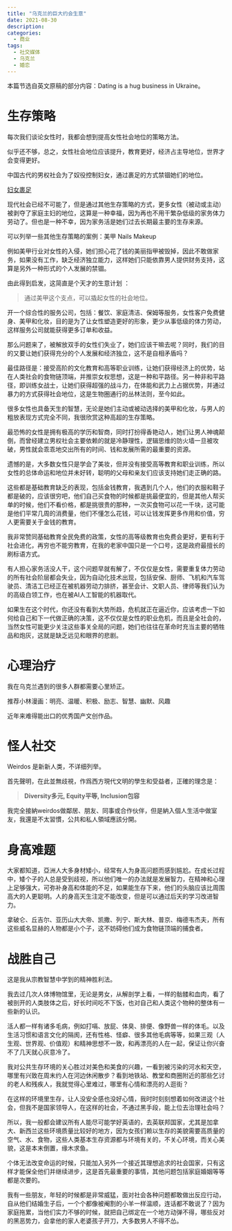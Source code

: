 ```yaml
---
title: "乌克兰的巨大约会生意"
date: 2021-08-30
description: 
categories:
  - 商业
tags:
  - 社交媒体
  - 乌克兰
  - 婚恋
---
```



本篇节选自英文原稿的部分内容：Dating is a hug business in Ukraine。


# 生存策略

每次我们谈论女性时，我都会想到提高女性社会地位的策略方法。

似乎还不够，总之，女性社会地位应该提升，教育更好，经济占主导地位，世界才会变得更好。

中国古代的男权社会为了奴役控制妇女，通过裹足的方式禁锢她们的地位。

[妇女裹足](https://en.wikipedia.org/wiki/Foot_binding)

现代社会已经不可能了，但是通过其他生存策略的方式，更多女性（被动或主动）被剥夺了家庭主妇的地位，这算是一种幸福，因为再也不用干繁杂低级的家务体力劳动了。但也是一种不幸，因为家务活是她们过去长期最主要的生存来源。

可以列举一些其他生存策略的案例：美甲 Nails Makeup

例如美甲行业对女性的入侵，她们担心花了钱的美丽指甲被毁掉，因此不敢做家务，如果没有工作，缺乏经济独立能力，这样她们只能依靠男人提供财务支持，这算是另外一种形式的个人发展的禁锢。

由此得到启发，这简直是个天才的生意计划 ：

> 通过美甲这个支点，可以撬起女性的社会地位。

开一个综合性的服务公司，包括：餐饮、家庭清洁、保姆等服务，女性客户免费健身、美甲和化妆，目的是为了让女性塑造更好的形象，更少从事低级的体力劳动，这样服务公司就能获得更多订单和收益。

那么问题来了，被解放双手的女性们失业了，她们应该干嘛去呢？同时，我们的目的又要让她们获得充分的个人发展和经济独立，这不是自相矛盾吗？

最佳路径是：接受高阶的文化教育和高等职业训练，让她们获得经济上的优势，站在人类社会的食物链顶端，并推崇女权思想，这是一种和平路径。另一种非和平路径，即训练女战士，让她们获得超强的战斗力，在体能和武力上占据优势，并通过暴力的方式获得社会地位，这是生物圈通行的丛林法则，至今如此。

很多女性也具备天生的智慧，无论是她们主动或被动选择的美甲和化妆，与男人的粗放表现方式完全不同，我很欣赏这种高超的生存策略。

最恐怖的女性是拥有极高的学历和智商，同时打扮得香艳动人，她们让男人神魂颠倒，而曾经建立男权社会主要依赖的就是冷静理性，逻辑思维的防火墙一旦被攻破，男性就会乖乖地交出所有的时间、钱和发展所需的最重要的资源。

遗憾的是，大多数女性只是学会了美妆，但并没有接受高等教育和职业训练，所以女性的总体命运和地位并未好转，聪明的父母和亲友们应该支持她们走正确的路。

这些都是基础教育缺乏的表现，包括金钱教育，我遇到几个人，他们的衣服和鞋子都是破的，应该很穷吧，他们自己买食物的时候都是挑最便宜的，但是其他人帮买单的时候，他们不看价格，都是挑很贵的那种，一次买食物可以花一千块，这可能是他们平常几周的消费量，他们不懂怎么花钱，可以让钱发挥更多作用和价值，穷人更需要关于金钱的教育。

我非常赞同基础教育全民免费的政策，女性的高等级教育也免费会更好，更有利于社会进化，再穷也不能穷教育，在我的老家中国只是一个口号，这是政府最擅长的刷标语方式。

有人担心家务活没人干，这个问题早就有解了，不仅仅是女性，需要重复体力劳动的所有社会阶层都会失业，因为自动化技术出现，包括安保、厨师、飞机和汽车驾驶员、清洁工已经正在被机器劳动力排挤，甚至会计、文职人员、律师等我们认为的高级白领工作，也在被AI人工智能的机器取代。

如果生在这个时代，你还没有看到大势所趋，危机就正在逼近你，应该考虑一下如何给自己和下一代做正确的决策，这不仅仅是女性的职业危机，而且是全社会的，当然女性可能更少关注这些事关全局的问题，她们也往往在革命时充当主要的牺牲品和炮灰，这就是缺乏远见和眼界的悲剧。

# 心理治疗

我在乌克兰遇到的很多人群都需要心里矫正。

推荐小林漫画：明亮、温暖、积极、励志、智慧、幽默、风趣

近年来难得能出口的优秀国产文创作品。

# 怪人社交

Weirdos 是新新人类，不详细列举。

首先聲明，在此並無歧視，作爲西方現代文明的學生和受益者，正確的理念是：

> **Diversity多元, Equity平等, Inclusion包容**

我完全接納weirdos做鄰居、朋友、同事或合作伙伴，但是納入個人生活中做室友，我還是不太習慣，公共和私人領域應該分開。

# 身高难题

大家都知道，亞洲人大多身材矮小，经常有人为身高问题而感到尴尬。在成长过程中，矮个子的人总是受到歧视，所以他们唯一的办法就是发展智力，在精神和心理上足够强大，可弥补身高和体能的不足，如果能生存下来，他们的头脑应该比周围高大的人更聪明。人的身高天生注定不能改变，但是可以通过后天的学习改进智力。

拿破仑、丘吉尔、亚历山大大帝、凯撒、列宁、斯大林、普京、梅德韦杰夫，所有这些威名显赫的人物都是小个子，这不妨碍他们成为食物链顶端的捕食者。

# 战胜自己

这是我从宗教智慧中学到的精神胜利法。

我去过几次人体博物馆里，无论是男女，从解剖学上看，一样的骷髅和血肉，看了被剖开的人类肢体之后，好长时间吃不下饭，也对自己和人类这个物种的整体有一些新的认识。

活人都一样有诸多毛病，例如打嗝、放屁、体臭、排便、像野兽一样的体毛。以及生活习惯和语言文化的隔阂，还有性格、怪癖、很多其他毛病等等，如果三观（人生观、世界观、价值观）和精神思想不一致，和再漂亮的人在一起，保证让你兴奋不了几天就心灰意冷了。

我对公共生存环境的关心胜过对美色和美食的兴趣，一看到被污染的河水和天空，哪里有兴致在周末约人在河边休闲散步？看到地铁站、教堂和商圈附近的那些乞讨的老人和残疾人，我就觉得心里难过，哪里有心情和漂亮的人逛街？

在这样的环境里生存，让人没安全感也没好心情，我时时刻刻想着如何改进这个社会，但我不是国家领导人，在这样的社会，不通过黑手段，能上位去治理社会吗？

所以，我一般都会建议所有人能尽可能学好英语的，去英联邦国家，尤其是加拿大、新西兰这些环境质量比较好的地方，因为女孩们赖以生存的美貌需要高质量的空气、水、食物，这些人类基本生存资源都与环境有关的，不关心环境，而关心美貌，这是本末倒置，缘木求鱼。

个体无法改变命运的时候，只能加入另外一个接近其理想追求的社会国家，只有这样才能保全他们并继续进步，这是首先最重要的事情，其他问题包括家庭婚姻等等都是次要的。

我有一些朋友，年轻的时候都是非常威猛，面对社会各种问题都敢做出反应行动，自从他们结婚生子后，一个个都像被阉割的小羊一样温顺，连话都不敢说了？因为家庭拖累，当他们实力不够的时候，就把自己绑定在一个地方动弹不得，哪些反对的黑恶势力，会拿他的家人老婆孩子开刀，大多数男人不得不怂。

